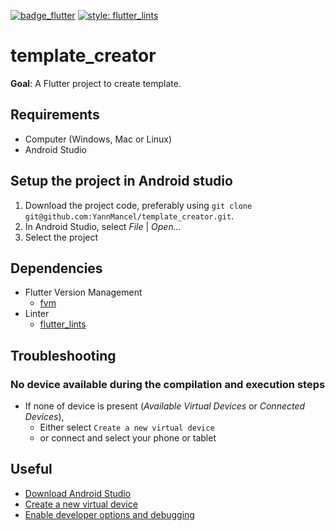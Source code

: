 [![badge_flutter]][link_flutter_release]
[![style: flutter_lints](https://img.shields.io/badge/style-flutter_lints-4BC0F5.svg)](https://pub.dev/packages/flutter_lints)

# template_creator
**Goal**: A Flutter project to create template.

## Requirements
* Computer (Windows, Mac or Linux)
* Android Studio

## Setup the project in Android studio
1. Download the project code, preferably using `git clone git@github.com:YannMancel/template_creator.git`.
2. In Android Studio, select *File* | *Open...*
3. Select the project

## Dependencies
* Flutter Version Management
    * [fvm][dependency_fvm]
* Linter
    * [flutter_lints][dependency_flutter_lints]

## Troubleshooting

### No device available during the compilation and execution steps
* If none of device is present (*Available Virtual Devices* or *Connected Devices*),
    * Either select `Create a new virtual device`
    * or connect and select your phone or tablet

## Useful
* [Download Android Studio][useful_android_studio]
* [Create a new virtual device][useful_virtual_device]
* [Enable developer options and debugging][useful_developer_options]

[badge_flutter]: https://img.shields.io/badge/flutter-v3.24.0-blue?logo=flutter
[link_flutter_release]: https://docs.flutter.dev/development/tools/sdk/releases
[dependency_fvm]: https://fvm.app/
[dependency_flutter_lints]: https://pub.dev/packages/flutter_lints
[useful_android_studio]: https://developer.android.com/studio
[useful_virtual_device]: https://developer.android.com/studio/run/managing-avds.html
[useful_developer_options]: https://developer.android.com/studio/debug/dev-options.html#enable

